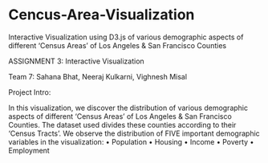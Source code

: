 # Cencus-Area-Visualization
Interactive Visualization using D3.js of various demographic aspects of different ‘Census Areas’ of Los Angeles &amp; San Francisco Counties 


ASSIGNMENT 3: Interactive Visualization

Team 7: Sahana Bhat, Neeraj Kulkarni, Vighnesh Misal

Project Intro:

In this visualization, we discover the distribution of various demographic aspects of different ‘Census Areas’ of Los Angeles & San Francisco Counties.
The dataset used divides these counties according to their ‘Census Tracts’.
We observe the distribution of FIVE important demographic variables in the visualization:
• Population
• Housing
• Income
• Poverty
• Employment
